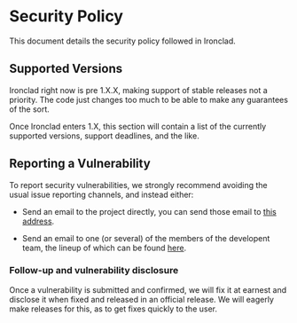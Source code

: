 # Security Policy

This document details the security policy followed in Ironclad.

## Supported Versions

Ironclad right now is pre 1.X.X, making support of stable releases not a
priority. The code just changes too much to be able to make any guarantees of
the sort.

Once Ironclad enters 1.X, this section will contain a list of the currently
supported versions, support deadlines, and the like.

## Reporting a Vulnerability

To report security vulnerabilities, we strongly recommend avoiding the usual
issue reporting channels, and instead either:

- Send an email to the project directly, you can send those email to
[this address](mailto:streaksu@ironclad-os.org).

- Send an email to one (or several) of the members of the developent team, the
lineup of which can be found [here](https://ironclad-os.org/orgstructure.html).

### Follow-up and vulnerability disclosure

Once a vulnerability is submitted and confirmed, we will fix it at earnest and
disclose it when fixed and released in an official release. We will eagerly
make releases for this, as to get fixes quickly to the user.
